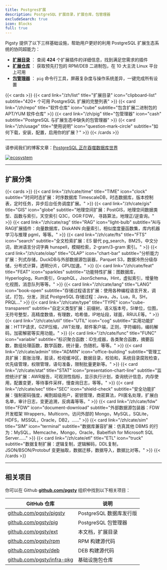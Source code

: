 ```yaml
---
title: Postgres扩展
description: PostgreSQL 扩展目录，扩展仓库，包管理器
excludeSearch: true
icon: Blocks
full: true
---
```



Pigsty 提供了以下三样基础设施，帮助用户更好的利用 PostgreSQL 扩展生态系统的协同超能力：

- [**扩展目录**](/list) ： 查阅 **424** 个扩展插件的详细信息，找到满足您需求的插件
- [**扩展仓库**](/repo) ： 获取预先打包的 RPM/DEB 二进制包，在 10 大主流 Linux 平台上可用
- [**包管理器**](/pig) ： `pig` 命令行工具，屏蔽复杂度与操作系统差异，一键完成所有设置

{{< cards >}}
  {{< card link="/zh/list" title="扩展目录" icon="clipboard-list" subtitle="420+ 个可用 PostgreSQL 扩展的完整列表" >}}
  {{< card link="/zh/repo" title="软件仓库" icon="cube" subtitle="包含扩展二进制包的 APT/YUM 软件仓库" >}}
  {{< card link="/zh/pig" title="包管理器" icon="cash" subtitle="PostgreSQL 与扩展生态中缺失的包管理器" >}}
  {{< card link="/zh/usage" title="使用说明" icon="question-mark-circle" subtitle="如何下载，安装，配置，启用你的扩展？" >}}
{{< /cards >}}



--------

请参阅我们的博客文章：[PostgreSQL 正在吞噬数据库世界](https://medium.com/@fengruohang/postgres-is-eating-the-database-world-157c204dcfc4)

[![ecosystem](/img/pigsty/ecosystem.gif)](https://medium.com/@fengruohang/postgres-is-eating-the-database-world-157c204dcfc4)

<CategoryBadges locale="zh" />

<LicenseBadges locale="zh" />

<LanguageBadges locale="zh" />



--------

## 扩展分类

{{< cards >}}
  {{< card link="/zh/cate/time" title="TIME" icon="clock" subtitle="时间时态扩展：时序数据库 TimescaleDB，时态数据库，版本控制表，定时任务，异步后台任务调度扩展。" >}}
  {{< card link="/zh/cate/gis" title="GIS" icon="globe" subtitle="地理空间扩展：PostGIS，地理空间数据类型、函数与索引，天空索引 Q3C，OGR FDW， 寻路算法，地理正/逆查询。" >}}
  {{< card link="/zh/cate/rag" title="RAG" icon="light-bulb" subtitle="AI与RAG扩展插件：向量数据库，DiskANN 向量索引，相似度度量函数集，库内机器学习与推理 pgml，等等。" >}}
  {{< card link="/zh/cate/fts" title="FTS" icon="search" subtitle="全文检索扩展：ES 替代 pg_search，BM25，中文分词，欧洲语言分词字典 hunspell，模糊检索，2-gram/3-gram 索引。" >}}
  {{< card link="/zh/cate/olap" title="OLAP" icon="chart-bar" subtitle="分析能力扩展：列式存储，DuckDB与外部数据源包装器，Parquet S3，数据冷热分级存储，分布式计算，透明分片，GPU加速。" >}}
  {{< card link="/zh/cate/feat" title="FEAT" icon="sparkles" subtitle="功能特性扩展：图数据库，Hyperloglog，Rum索引，GraphQL，JsonSchema，Hint，虚拟索引，增量物化视图，消息队列等等。" >}}
  {{< card link="/zh/cate/lang" title="LANG" icon="book-open" subtitle="存储过程语言扩展：使用各种编程语言开发，调试，打包，分发，测试 PostgreSQL 存储过程：Java，Js，Lua，R，SH，PRQL…" >}}
  {{< card link="/zh/cate/type" title="TYPE" icon="cube-transparent" subtitle="自定义类型扩展：前缀树，语义版本号，SI单位，位图，无符号整型，高精度数值，有理数，哈希值，IP地址段，球面，RRULE等。" >}}
  {{< card link="/zh/cate/util" title="UTIL" icon="cog" subtitle="实用功能扩展：HTTP请求，GZIP压缩，JWT处理，邮件客户端，正则，字符编码，编码解码，加密解密等实用功能。" >}}
  {{< card link="/zh/cate/func" title="FUNC" icon="variable" subtitle="标识聚合函数：ID生成器，各类聚合函数，摘要函数，数组处理函数，数学函数，统计量，伪随机，等等。" >}}
  {{< card link="/zh/cate/admin" title="ADMIN" icon="office-building" subtitle="管理工具扩展：膨胀治理，脏读，检视缓冲区，数据目录，校验和，系统目录腐败检查，优先级管理，权限管理，语句准备，限制批量更新等。" >}}
  {{< card link="/zh/cate/stat" title="STAT" icon="presentation-chart-line" subtitle="监控统计扩展：AWR报告，可观测性指标，显示执行计划，查询统计信息，内存使用，配置变更，等待事件采样，慢查询日志，等等。" >}}
  {{< card link="/zh/cate/sec" title="SEC" icon="shield-check" subtitle="安全功能扩展：强制密码强度，阉割超级用户，密钥管理，商密算法，PII匿名处理，扩展白名单，审计日志，变更追溯，反病毒等等。" >}}
  {{< card link="/zh/cate/fdw" title="FDW" icon="document-download" subtitle="外部数据源包装器：FDW开发框架 Wrappers，Multicorn，访问外部的 Mongo，MySQL，SQLite，HDFS，MSSQL，Oracle，DB2，……" >}}
  {{< card link="/zh/cate/sim" title="SIM" icon="terminal" subtitle="数据库兼容扩展：仿真其他 DBMS 的行为：MySQL，Memcache，Mongo，Oracle，Babelfish for Microsoft SQL Server……" >}}
  {{< card link="/zh/cate/etl" title="ETL" icon="truck" subtitle="数据复制扩展：逻辑复制，逻辑解码，DDL复制，JSON/BSON/Protobuf 变更抽取，数据迁移，数据导入，数据比对等。" >}}
{{< /cards >}}


--------

## 相关项目

你可以在 Github [**github.com/pgsty**](https://github.com/pgsty) 组织中找到以下相关项目：

| GitHub 仓库                                                        | 说明                |
|------------------------------------------------------------------|-------------------|
| [github.com/pgsty/pigsty](https://github.com/pgsty/pigsty)       | PostgreSQL 数据库发行版 |
| [github.com/pgsty/pig](https://github.com/pgsty/pig)             | PostgreSQL 包管理器   |
| [github.com/pgsty/ext](https://github.com/pgsty/ext)             | 本文档，扩展目录          |
| [github.com/pgsty/rpm](https://github.com/pgsty/rpm)             | RPM 构建源代码         |
| [github.com/pgsty/deb](https://github.com/pgsty/deb)             | DEB 构建源代码         |
| [github.com/pgsty/infra-pkg](https://github.com/pgsty/infra-pkg) | 基础设施包仓库           |



